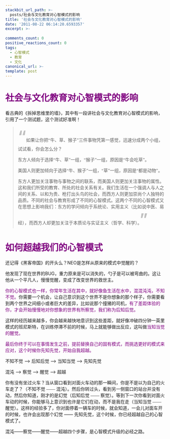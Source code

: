 ```yaml
---
stackbit_url_path: >-
  posts/社会与文化教育对心智模式的影响
title: '社会与文化教育对心智模式的影响'
date: '2011-08-22 06:14:20.6593357'
excerpt: >-
  
comments_count: 0
positive_reactions_count: 0
tags: 
  - 心智模式
  - 教育
  - 文化
canonical_url: >-
template: post
---
```

<h1><font color="#800080">社会与文化教育对心智模式的影响</font></h1>  <p>看古典的《拆掉思维里的墙》，其中有一段讲社会与文化教育对心智模式的影响，引用了一个测试题，这个测试好准啊！</p>  <blockquote>   <p><font color="#c0c0c0" size="7"><strong>“</strong></font><font face="华文楷体">如果让你把“牛、草、猴子”三件事物凭第一感觉，迅速分成两个小组，试试看，你会怎么分？</font></p>    <p><font face="华文楷体">东方人倾向于选择“牛、草”一组，“猴子”一组，原因是“牛会吃草”。</font></p>    <p><font face="华文楷体">美国人则更加倾向于选择“牛、猴子”一组，“草”一组，原因是“都是动物”。</font></p>    <p>东方人更加关注事物与事物之间的联系，而美国人则更加关注事物的属性。这和我们所受的教育、所处的社会关系有关。我们生活在一个强调人与人之间的关系、以和为贵、枪打出头鸟的社会，而西方人则更加崇尚个人独特的品质。不同的社会与教育形成了不同的心智模式。这两个不同的心智模式又在思想上影响我们：东方的学问倾向于系统论、实用主义（比如说中医、易经），而西方人却更加关注于本质论与实证主义（哲学、科学）。<font color="#c0c0c0" size="7"><strong>”</strong></font></p> </blockquote>  <h1><font color="#800080">如何超越我们的心智模式</font></h1>  <p>还记得《黑客帝国》的开头么？NEO是怎样从原来的模式中觉醒的？</p>  <p>他发现了现在世界的BUG，重力原来是可以消失的，勺子是可以被弯曲的。这让他从一个平凡人，慢慢觉醒，变成了改变世界的救世主。</p>  <p><font color="#800080">你的心智模式也一样，你常年生活在其中，就好像鱼生活在水中，混混沌沌，不知不觉。</font>你需要一个机会，让自己意识到这个世界不是你想象的那个样子，你需要看到两个世界之间细小或者巨大的差异，比如说那个撞猪的司机，<font color="#800080">有了差距体验的你，才会开始慢慢地对你想象的世界有所察觉，我们称为后知后觉。</font></p>  <p>这样的经历越来越多，你会越来越快地意识到这些差距，就好像冲破四分钟一英里模式的班尼斯特，在训练停滞不前的时候，马上就能够做出反应，这叫做<font color="#800080">当知当觉的醒觉。</font></p>  <p><font color="#800080">最后你终于可以在事情发生之前，提前替换自己的固有模式，而挑选更好的模式来应对，这个时候你先知先觉，开始自我超越。</font></p>  <p>不知不觉 –&gt; 后知后觉 –&gt; 当知当觉 –&gt; 先知先觉</p>  <p>混沌 –&gt; 察觉 –&gt; 醒觉 –&gt; 超越</p>  <p>你有没有坐过火车？当从窗口看到对面火车动的那一瞬间，你是不是以为自己的火车走了？（<font face="华文楷体">不知不觉 —— 混沌</font>）。然后你转过头，看到另一侧窗口的站台并没有动，然后你知道，刚才的是幻觉（<font face="华文楷体">后知后觉 —— 察觉</font>）。等到下一次你看到对面火车动的时候，你能够马上意识到也许是它们在动，而不是我在走（<font face="华文楷体">当知当觉 —— 醒觉</font>）。这样的经验多了，你对面停着一辆车的时候，就会知道，一会儿对面车开的时候，也许会出现那个幻觉 —— 先知先觉，这个时候，你已经超越自己的心智模式了。</p>  <p>混沌——察觉——醒觉——超越四个步骤，是心智模式升级的必经之路。</p>